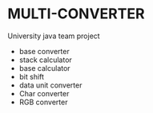 # MULTI-CONVERTER
University java team project

+ base converter
+ stack calculator
+ base calculator
+ bit shift
+ data unit converter
+ Char converter
+ RGB converter
